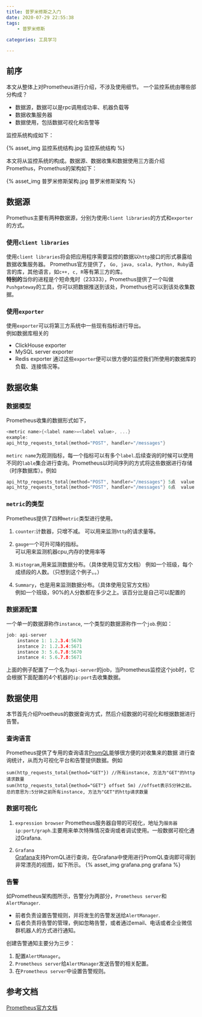 ```yaml
---
title: 普罗米修斯之入门
date: 2020-07-29 22:55:38
tags:
    - 普罗米修斯
  
categories: 工具学习

---
```

## 前序  
本文从整体上对Prometheus进行介绍，不涉及使用细节。
一个监控系统由哪些部分构成？
- 数据源，数据可以是rpc调用成功率、机器负载等
- 数据收集服务器
- 数据使用，包括数据可视化和告警等     
<!-- more -->  

监控系统构成如下：  

{% asset_img 监控系统结构.jpg 监控系统结构 %}  

本文将从监控系统的构成。数据源、数据收集和数据使用三方面介绍Promethus，Promethus的架构如下：  

{% asset_img 普罗米修斯架构.jpg 普罗米修斯架构 %}  


## 数据源  
Promethus主要有两种数据源，分别为使用`client libraries`的方式和`exporter`的方式。  

### 使用`client libraries`  
使用`client libraries`将会把应用程序需要监控的数据以`http`接口的形式暴露给数据收集服务器。
Promethus官方提供了， `Go, java, scala, Python, Ruby`语言的库，其他语言，如`c++, c, R`等有第三方的库。  
**特别的**当你的进程是个短命鬼时（23333），Promethus提供了一个叫做`Pushgateway`的工具，你可以把数据推送到该处，Promethus也可以到该处收集数据。  

### 使用`exporter`   
使用`exporter`可以将第三方系统中一些现有指标进行导出。  
例如数据库相关的
- ClickHouse exporter
- MySQL server exporter
- Redis exporter 
通过这些`exporter`便可以很方便的监控我们所使用的数据库的负载、连接情况等。  

## 数据收集  

### 数据模型
Prometheus收集的数据形式如下，
```cpp
<metric name>{<label name>=<label value>, ...}
example:
api_http_requests_total{method="POST", handler="/messages"} 
```
`metirc name`为观测指标，每一个指标可以有多个`label`.后续查询的时候可以使用不同的`lable`集合进行查询。Prometheus以时间序列的方式将这些数据进行存储（时序数据库）。例如

```cpp
api_http_requests_total{method="POST", handler="/messages"} 5点  value = 2  
api_http_requests_total{method="POST", handler="/messages"} 6点  value = 7
```

### `metric`的类型  
Prometheus提供了四种`metric`类型进行使用。  
1. `counter`:计数器，只增不减。
   可以用来监测`http`的请求量等。
    
2. `gauge`一个可升可降的指标。  
   可以用来监测机器cpu,内存的使用率等  

3. `Histogram`,用来监测数据分布。（具体使用见官方文档）
   例如一个班级，每个成绩段的人数。（只想到这个例子。。）

4. `Summary`，也是用来监测数据分布。（具体使用见官方文档）  
   例如一个班级，90%的人分数都在多少之上。该百分比是自己可以配置的

### 数据源配置  
一个单一的数据源称作`instance`, 一个类型的数据源称作一个`job`.例如：
```cpp
job: api-server
    instance 1: 1.2.3.4:5670
    instance 2: 1.2.3.4:5671
    instance 3: 5.6.7.8:5670
    instance 4: 5.6.7.8:5671
```
上面的例子配置了一个名为`api-server`的job，当Prometheus监控这个job时，它会根据下面配置的4个机器的`ip:port`去收集数据。

## 数据使用  
本节首先介绍Proetheus的数据查询方式，然后介绍数据的可视化和根据数据进行告警。

### 查询语言
Prometheus提供了专用的查询语言[PromQL](https://prometheus.io/docs/prometheus/latest/querying/basics/)能够很方便的对收集来的数据
进行查询统计，从而为可视化平台和告警提供数据。例如

```
sum(http_requests_total{method="GET"}) //所有instance, 方法为"GET"的http请求数量
sum(http_requests_total{method="GET"} offset 5m) //offset表示5分钟之前。总的意思为:5分钟之前所有instance, 方法为"GET"的http请求数量 
```

### 数据可视化  
1. `expression browser`
    Prometheus服务器自带的可视化，地址为`服务器ip:port/graph`.主要用来单次特殊情况查询或者调试使用。一般数据可视化通过Grafana.  

2. `Grafana`  
    [Grafana](https://grafana.com/)支持PromQL进行查询，在Grafana中使用进行PromQL查询即可得到非常漂亮的视图，如下所示。
    {% asset_img grafana.png grafana %} 

### 告警  
如Prometheus架构图所示，告警分为两部分，`Prometheus server`和`AlertManager`.  

- 前者负责设置告警规则，并将发生的告警发送给`AlertManager`.  
- 后者负责将告警的管理，例如忽略告警，或者通过email、电话或者企业微信群机器人的方式进行通知。

创建告警通知主要分为三步：
1. 配置`AlertManager`。
2. `Prometheus server`给`AlertManager`发送告警的相关配置。
3. 在`Prometheus server`中设置告警规则。

## 参考文档  
[Prometheus官方文档](https://prometheus.io/docs/introduction/overview/)